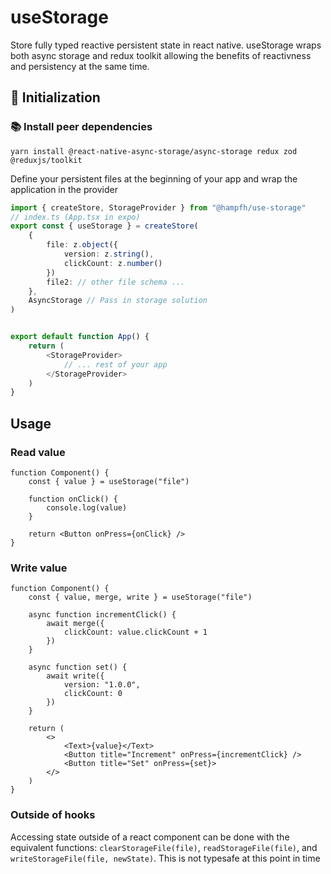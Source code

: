 # useStorage

Store fully typed reactive persistent state in react native. useStorage wraps both async storage and redux toolkit allowing the benefits of reactivness and persistency at the same time.

## 🚀 Initialization

### 📚 Install peer dependencies

```
yarn install @react-native-async-storage/async-storage redux zod @reduxjs/toolkit
```

Define your persistent files at the beginning of your app and wrap the application in the provider

```ts
import { createStore, StorageProvider } from "@hampfh/use-storage"
// index.ts (App.tsx in expo)
export const { useStorage } = createStore(
	{
		file: z.object({
			version: z.string(),
			clickCount: z.number()
		})
		file2: // other file schema ...
	},
	AsyncStorage // Pass in storage solution
)


export default function App() {
	return (
		<StorageProvider>
			// ... rest of your app
		</StorageProvider>
	)
}
```

## Usage

### Read value

```tsx
function Component() {
	const { value } = useStorage("file")

	function onClick() {
		console.log(value)
	}

	return <Button onPress={onClick} />
}
```

### Write value

```tsx
function Component() {
	const { value, merge, write } = useStorage("file")

	async function incrementClick() {
		await merge({
			clickCount: value.clickCount + 1
		})
	}

	async function set() {
		await write({
			version: "1.0.0",
			clickCount: 0
		})
	}

	return (
		<>
			<Text>{value}</Text>
			<Button title="Increment" onPress={incrementClick} />
			<Button title="Set" onPress={set}>
		</>
	)
}
```

### Outside of hooks

Accessing state outside of a react component can be done with the equivalent functions: `clearStorageFile(file)`, `readStorageFile(file)`, and `writeStorageFile(file, newState)`. This is not typesafe at this point in time
